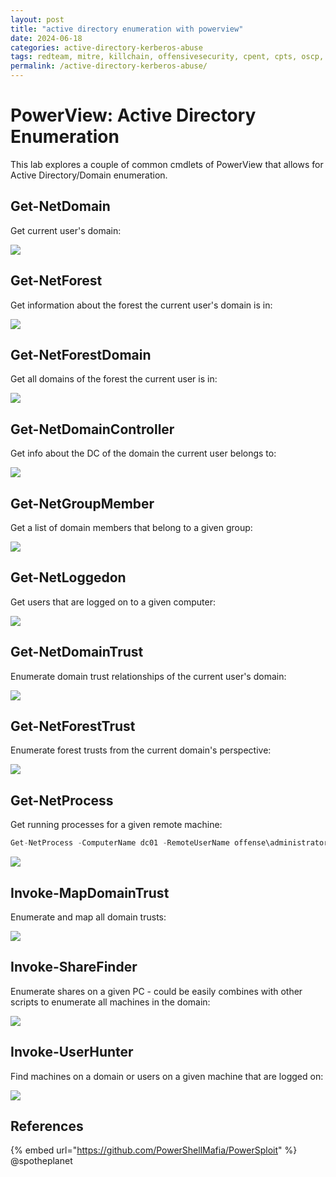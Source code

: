 ```yaml
---
layout: post
title: "active directory enumeration with powerview"
date: 2024-06-18
categories: active-directory-kerberos-abuse
tags: redteam, mitre, killchain, offensivesecurity, cpent, cpts, oscp, exploit
permalink: /active-directory-kerberos-abuse/
---
```


# PowerView: Active Directory Enumeration

This lab explores a couple of common cmdlets of PowerView that allows for Active Directory/Domain enumeration.

## Get-NetDomain

Get current user's domain:

![](../../.gitbook/assets/powerview-getnetdomain.png)

## Get-NetForest

Get information about the forest the current user's domain is in:

![](../../.gitbook/assets/powerview-forestinfo.png)

## Get-NetForestDomain

Get all domains of the forest the current user is in:

![](../../.gitbook/assets/powerview-forest-domains.png)

## Get-NetDomainController

Get info about the DC of the domain the current user belongs to:

![](../../.gitbook/assets/powerview-getdc.png)

## Get-NetGroupMember

Get a list of domain members that belong to a given group:

![](../../.gitbook/assets/powerview-groups.png)

## Get-NetLoggedon

Get users that are logged on to a given computer:

![](../../.gitbook/assets/powerview-connected-users.png)

## Get-NetDomainTrust

Enumerate domain trust relationships of the current user's domain:

![](../../.gitbook/assets/powerview-domain-trusts.png)

## Get-NetForestTrust

Enumerate forest trusts from the current domain's perspective:

![](../../.gitbook/assets/powerview-foresttrusts.png)

## Get-NetProcess

Get running processes for a given remote machine:

```csharp
Get-NetProcess -ComputerName dc01 -RemoteUserName offense\administrator -RemotePassword 123456 | ft
```

![](<../../.gitbook/assets/Screenshot from 2018-11-02 10-11-17.png>)

## Invoke-MapDomainTrust

Enumerate and map all domain trusts:

![](../../.gitbook/assets/powerview-all-domain-trusts.png)

## Invoke-ShareFinder

Enumerate shares on a given PC - could be easily combines with other scripts to enumerate all machines in the domain:

![](../../.gitbook/assets/powerview-enumerate-shares.png)

## Invoke-UserHunter

Find machines on a domain or users on a given machine that are logged on:

![](../../.gitbook/assets/powerview-invoke-user-hunter.png)

## References

{% embed url="https://github.com/PowerShellMafia/PowerSploit" %}
@spotheplanet
